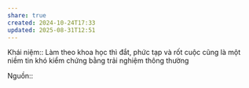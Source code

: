 ```yaml
---
share: true
created: 2024-10-24T17:33
updated: 2025-08-31T12:51
---
```

Khái niệm:: 
Làm theo khoa học thì đắt, phức tạp và rốt cuộc cũng là một niềm tin khó kiểm chứng bằng trải nghiệm thông thường

Nguồn:: 
